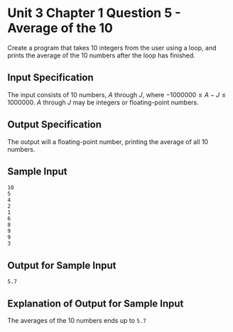 # Unit 3 Chapter 1 Question 5 - Average of the 10

Create a program that takes 10 integers from the user using a loop, and prints the average of the 10 numbers after the loop has finished.

## Input Specification  
The input consists of 10 numbers, $A$ through $J$, where $-1000000 \leq A-J \leq 1000000$. $A$ through $J$ may be integers or floating-point numbers.

## Output Specification  
The output will a floating-point number, printing the average of all 10 numbers.

## Sample Input
```
10
5
4
2
1
6
8
9
9
3
```

## Output for Sample Input
```
5.7
```

## Explanation of Output for Sample Input  
The averages of the 10 numbers ends up to `5.7`